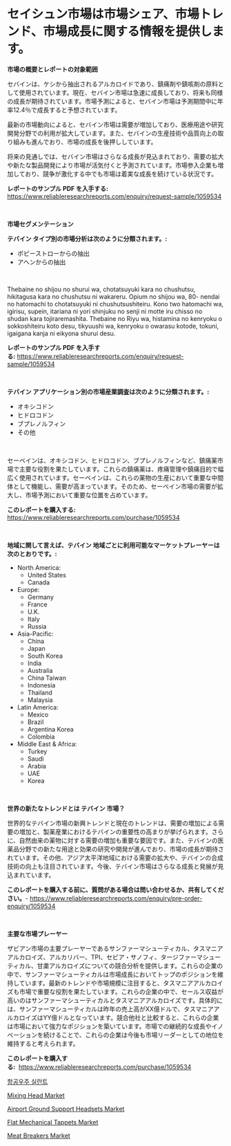 <p><h1>セイシュン市場は市場シェア、市場トレンド、市場成長に関する情報を提供します。</h1></p><p><strong>市場の概要とレポートの対象範囲</strong></p>
<p><p>セバインは、ケシから抽出されるアルカロイドであり、鎮痛剤や鎮咳剤の原料として使用されています。現在、セバイン市場は急速に成長しており、将来も同様の成長が期待されています。市場予測によると、セバイン市場は予測期間中に年率12.4％で成長すると予想されています。</p><p>最新の市場動向によると、セバイン市場は需要が増加しており、医療用途や研究開発分野での利用が拡大しています。また、セバインの生産技術や品質向上の取り組みも進んでおり、市場の成長を後押ししています。</p><p>将来の見通しでは、セバイン市場はさらなる成長が見込まれており、需要の拡大や新たな製品開発により市場が活気付くと予測されています。市場参入企業も増加しており、競争が激化する中でも市場は着実な成長を続けている状況です。</p></p>
<p><strong>レポートのサンプル PDF を入手する:</strong> <a href="https://www.reliableresearchreports.com/enquiry/request-sample/1059534">https://www.reliableresearchreports.com/enquiry/request-sample/1059534</a></p>
<p>&nbsp;</p>
<p><strong>市場セグメンテーション</strong></p>
<p><strong>テバイン タイプ別の市場分析は次のように分類されます。:</strong></p>
<p><ul><li>ポピーストローからの抽出</li><li>アヘンからの抽出</li></ul></p>
<p>&nbsp;</p>
<p><p>Thebaine no shijou no shurui wa, chotatsuyuki kara no chushutsu, hikitagusa kara no chushutsu ni wakareru. Opium no shijou wa, 80- nendai no hatomachi to chotatsuyuki ni chushutsushiteiru. Kono two hatomachi wa, igirisu, supein, itariana ni yori shinjuku no senji ni motte iru chisso no shudan kara tojiraremashita.  Thebaine no Riyu wa, histamina no kenryoku o sokkoshiteiru koto desu, tikyuushi wa, kenryoku o owarasu kotode, tokuni, igaigana kanja ni eikyona shurui desu.</p></p>
<p><strong>レポートのサンプル PDF を入手する:</strong>&nbsp;<a href="https://www.reliableresearchreports.com/enquiry/request-sample/1059534">https://www.reliableresearchreports.com/enquiry/request-sample/1059534</a></p>
<p>&nbsp;</p>
<p><strong> テバイン アプリケーション別の市場産業調査は次のように分類されます。:</strong></p>
<p><ul><li>オキシコドン</li><li>ヒドロコドン</li><li>ブプレノルフィン</li><li>その他</li></ul></p>
<p>&nbsp;</p>
<p><p>セーベインは、オキシコドン、ヒドロコドン、ブプレノルフィンなど、鎮痛薬市場で主要な役割を果たしています。これらの鎮痛薬は、疼痛管理や鎮痛目的で幅広く使用されています。セーベインは、これらの薬物の生産において重要な中間体として機能し、需要が高まっています。そのため、セーベイン市場の需要が拡大し、市場予測において重要な位置を占めています。</p></p>
<p><strong>このレポートを購入する:</strong>&nbsp; <a href="https://www.reliableresearchreports.com/purchase/1059534">https://www.reliableresearchreports.com/purchase/1059534</a></p>
<p>&nbsp;</p>
<p><strong>地域に関して言えば、テバイン 地域ごとに利用可能なマーケットプレーヤーは次のとおりです。:</strong></p>
<p><ul>
    <li>
        North America:
        <ul>
            <li>United States</li>
            <li>Canada</li>
        </ul>
    </li>
    <li>
        Europe:
        <ul>
            <li>Germany</li>
            <li>France</li>
            <li>U.K.</li>
            <li>Italy</li>
            <li>Russia</li>
        </ul>
    </li>
    <li>
        Asia-Pacific:
        <ul>
            <li>China</li>
            <li>Japan</li>
            <li>South Korea</li>
            <li>India</li>
            <li>Australia</li>
            <li>China Taiwan</li>
            <li>Indonesia</li>
            <li>Thailand</li>
            <li>Malaysia</li>
        </ul>
    </li>
    <li>
        Latin America:
        <ul>
            <li>Mexico</li>
            <li>Brazil</li>
            <li>Argentina Korea</li>
            <li>Colombia</li>
        </ul>
    </li>
    <li>
        Middle East & Africa:
        <ul>
            <li>Turkey</li>
            <li>Saudi</li>
            <li>Arabia</li>
            <li>UAE</li>
            <li>Korea</li>
        </ul>
    </li>
    </ul></p>
<p>&nbsp;</p>
<p><strong>世界の新たなトレンドとは テバイン 市場？</strong></p>
<p><p>世界的なテバイン市場の新興トレンドと現在のトレンドは、需要の増加による需要の増加と、製薬産業におけるテバインの重要性の高まりが挙げられます。さらに、自然由来の薬物に対する需要の増加も重要な要因です。また、テバインの医薬品分野での新たな用途と効果の研究や開発が進んでおり、市場の成長が期待されています。その他、アジア太平洋地域における需要の拡大や、テバインの合成技術の向上も注目されています。今後、テバイン市場はさらなる成長と発展が見込まれています。</p></p>
<p><strong>このレポートを購入する前に、質問がある場合は問い合わせるか、共有してください。</strong>- <a href="https://www.reliableresearchreports.com/enquiry/pre-order-enquiry/1059534">https://www.reliableresearchreports.com/enquiry/pre-order-enquiry/1059534</a></p>
<p>&nbsp;</p>
<p><strong>主要な市場プレーヤー</strong></p>
<p><p>ザビアン市場の主要プレーヤーであるサンファーマシューティカル、タスマニアアルカロイズ、アルカリバー、TPI、セピア・サノフィ、タージファーマシューティカル、甘粛アルカロイズについての競合分析を提供します。これらの企業の中で、サンファーマシューティカルは市場成長においてトップのポジションを維持しています。最新のトレンドや市場規模に注目すると、タスマニアアルカロイズも市場で重要な役割を果たしています。これらの企業の中で、セールス収益が高いのはサンファーマシューティカルとタスマニアアルカロイズです。具体的には、サンファーマシューティカルは昨年の売上高がXX億ドルで、タスマニアアルカロイズはYY億ドルとなっています。競合他社と比較すると、これらの企業は市場において強力なポジションを築いています。市場での継続的な成長やイノベーションを続けることで、これらの企業は今後も市場リーダーとしての地位を維持すると考えられます。</p></p>
<p><strong>このレポートを購入する:</strong>&nbsp;&nbsp;<a href="https://www.reliableresearchreports.com/purchase/1059534">https://www.reliableresearchreports.com/purchase/1059534</a></p>
<p><p><a href="https://github.com/vsap75a286l/Market-Research-Report-List-1/blob/main/7865282188627.md">항공우주 실란트</a></p><p><a href="https://fearless-okapi-6c8.notion.site/Mixing-Head-Market-Share-Market-New-Trends-Analysis-Report-By-Type-By-Application-By-End-use-By-3ffca177360047cfa974bfd6421bf149">Mixing Head Market</a></p><p><a href="https://issuu.com/reportprime-2/docs/airport-ground-support-headsets-market-size-2030.p">Airport Ground Support Headsets Market</a></p><p><a href="https://github.com/lylyparadise/Market-Research-Report-List-2/blob/main/flat-mechanical-tappets-market.md">Flat Mechanical Tappets Market</a></p><p><a href="https://view.publitas.com/reportprime-1/meat-breakers-market-analysis-and-market-size-global-industry-overview-market-segmentation-and-forecast-2023-to-2030/">Meat Breakers Market</a></p></p>